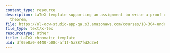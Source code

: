 ```yaml
---
content_type: resource
description: LaTeX template supporting an assignment to write a proof of the six color
  theorem,
file: https://ol-ocw-studio-app-qa.s3.amazonaws.com/courses/18-304-undergraduate-seminar-in-discrete-mathematics-spring-2015/df05e8a04440b08caf1f5a887fd2d3e4_chromatic.tex
file_type: text/x-tex
resourcetype: Other
title: LaTeX chromatic template
uid: df05e8a0-4440-b08c-af1f-5a887fd2d3e4
---
```

